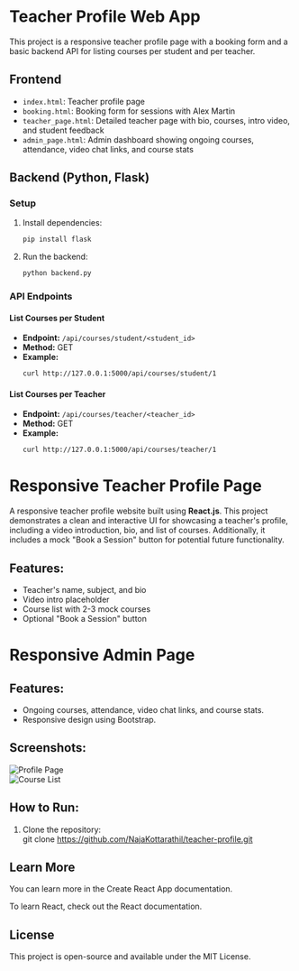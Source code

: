 # Teacher Profile Web App

This project is a responsive teacher profile page with a booking form and a basic backend API for listing courses per student and per teacher.

## Frontend
- `index.html`: Teacher profile page
- `booking.html`: Booking form for sessions with Alex Martin
- `teacher_page.html`: Detailed teacher page with bio, courses, intro video, and student feedback
- `admin_page.html`: Admin dashboard showing ongoing courses, attendance, video chat links, and course stats

## Backend (Python, Flask)

### Setup
1. Install dependencies:
   ```bash
   pip install flask
   ```
2. Run the backend:
   ```bash
   python backend.py
   ```

### API Endpoints

#### List Courses per Student
- **Endpoint:** `/api/courses/student/<student_id>`
- **Method:** GET
- **Example:**
  ```bash
  curl http://127.0.0.1:5000/api/courses/student/1
  ```

#### List Courses per Teacher
- **Endpoint:** `/api/courses/teacher/<teacher_id>`
- **Method:** GET
- **Example:**
  ```bash
  curl http://127.0.0.1:5000/api/courses/teacher/1
  ```

# Responsive Teacher Profile Page

A responsive teacher profile website built using **React.js**. This project demonstrates a clean and interactive UI for showcasing a teacher's profile, including a video introduction, bio, and list of courses. Additionally, it includes a mock "Book a Session" button for potential future functionality.  

## Features:
- Teacher's name, subject, and bio
- Video intro placeholder
- Course list with 2-3 mock courses
- Optional "Book a Session" button

# Responsive Admin Page
## Features:
- Ongoing courses, attendance, video chat links, and course stats.
- Responsive design using Bootstrap.


## Screenshots:
![Profile Page](assets/screenshot1.png)  
![Course List](assets/screenshot2.png)

## How to Run:

1. Clone the repository:  
   git clone https://github.com/NajaKottarathil/teacher-profile.git

## Learn More
You can learn more in the Create React App documentation.

To learn React, check out the React documentation.

## License
This project is open-source and available under the MIT License.